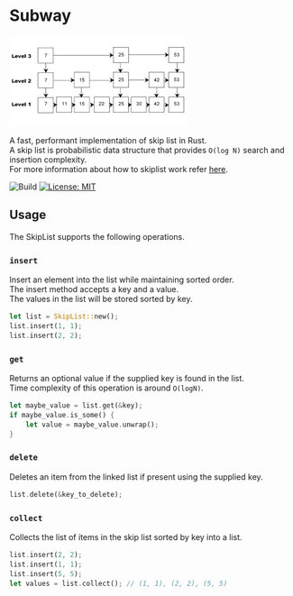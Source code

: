 Subway
========

![skiplist image](subway.png "Skiplist")

A fast, performant implementation of skip list in Rust.  
A skip list is probabilistic data structure that provides `O(log N)` search and insertion complexity.  
For more information about how to skiplist work refer [here](https://en.wikipedia.org/wiki/Skip_list).

![Build](https://github.com/sushrut141/skiplist/workflows/Rust/badge.svg)
[![License: MIT](https://img.shields.io/badge/License-MIT-brightgreen.svg)](https://opensource.org/licenses/MIT)

## Usage

The SkipList supports the following operations.

### `insert`

Insert an element into the list while maintaining sorted order.  
The insert method accepts a key and a value.   
The values in the list will be stored sorted by key.

```rust
let list = SkipList::new();
list.insert(1, 1);
list.insert(2, 2);
```

### `get`

Returns an optional value if the supplied key is found in the list.  
Time complexity of this operation is around `O(logN)`.

```rust
let maybe_value = list.get(&key);
if maybe_value.is_some() {
    let value = maybe_value.unwrap();
} 
```

### `delete`

Deletes an item from the linked list if present using the supplied key.

```rust
list.delete(&key_to_delete);
```

### `collect`

Collects the list of items in the skip list sorted by key into a list.

```rust
list.insert(2, 2);
list.insert(1, 1);
list.insert(5, 5);
let values = list.collect(); // (1, 1), (2, 2), (5, 5)
```
